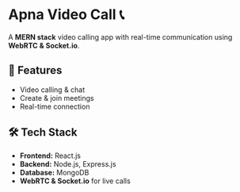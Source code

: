# Apna Video Call 📞  

A **MERN stack** video calling app with real-time communication using **WebRTC & Socket.io**.  

## 🚀 Features  
- Video calling & chat  
- Create & join meetings  
- Real-time connection  

## 🛠 Tech Stack  
- **Frontend:** React.js  
- **Backend:** Node.js, Express.js  
- **Database:** MongoDB  
- **WebRTC & Socket.io** for live calls  

